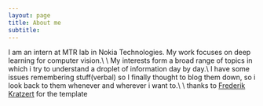 ```yaml
---
layout: page
title: About me
subtitle:
---
```


I am an intern at MTR lab in Nokia Technologies. My work focuses on deep learning for computer vision.\\
\\
My interests form a broad range of topics in which i try to understand a droplet of information day by day.\\
I have some issues remembering stuff(verbal) so I finally thought to blog them down, so i look back to  them whenever and wherever i want to.\\
\\
thanks to  [Frederik Kratzert](https://github.com/kratzert) for the template